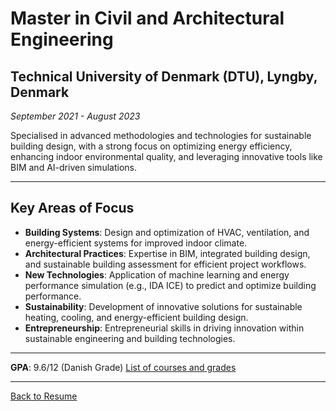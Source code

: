 # Master in Civil and Architectural Engineering
## Technical University of Denmark (DTU), Lyngby, Denmark  
*September 2021 - August 2023*  

Specialised in advanced methodologies and technologies for sustainable building design, with a strong focus on optimizing energy efficiency, enhancing indoor environmental quality, and leveraging innovative tools like BIM and AI-driven simulations.  

---

## Key Areas of Focus  
- **Building Systems**: Design and optimization of HVAC, ventilation, and energy-efficient systems for improved indoor climate.  
- **Architectural Practices**: Expertise in BIM, integrated building design, and sustainable building assessment for efficient project workflows.  
- **New Technologies**: Application of machine learning and energy performance simulation (e.g., IDA ICE) to predict and optimize building performance.  
- **Sustainability**: Development of innovative solutions for sustainable heating, cooling, and energy-efficient building design.  
- **Entrepreneurship**: Entrepreneurial skills in driving innovation within sustainable engineering and building technologies.

---

**GPA**: 9.6/12 (Danish Grade) [List of courses and grades](../education/grades_dtu.md)

---
[Back to Resume](../README.md)